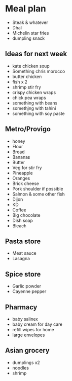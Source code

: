 # Meal plan

- Steak & whatever
- Dhal
- Michelin star fries
- dumpling snack

## Ideas for next week

- kate chicken soup
- Something chris morocco
- butter chicken
- fish x 2
- shrimp stir fry
- crispy chicken wraps
- chick pea wraps
- something with beans
- somethjng with tahini
- something with soy paste

## Metro/Provigo

- honey
- Flour
- Bread
- Bananas
- Butter
- Veg for stir fry
- Pineapple
- Oranges
- Brick cheese
- Pork shoulder if possible
- Salmon & some other fish
- Dijon
- KD
- Coffee
- Big chocolate
- Dish soap
- Bleach

## Pasta store

- Meat sauce
- Lasagna

## Spice store

- Garlic powder
- Cayenne pepper

## Pharmacy

- baby salinex
- baby cream for day care
- refill wipes for home
- large envelopes

## Asian grocery

- dumplings x2
- noodles
- shrimp
